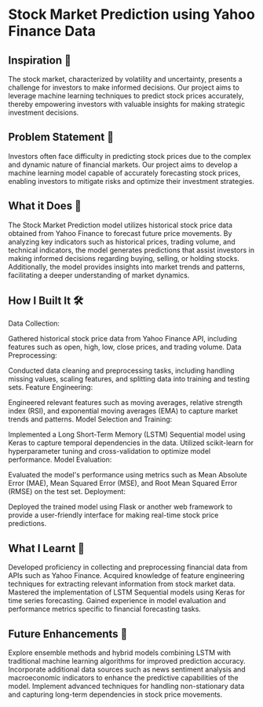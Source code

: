 # Stock Market Prediction using Yahoo Finance Data
## Inspiration 🌟
The stock market, characterized by volatility and uncertainty, presents a challenge for investors to make informed decisions. Our project aims to leverage machine learning techniques to predict stock prices accurately, thereby empowering investors with valuable insights for making strategic investment decisions.

## Problem Statement 🎯
Investors often face difficulty in predicting stock prices due to the complex and dynamic nature of financial markets. Our project aims to develop a machine learning model capable of accurately forecasting stock prices, enabling investors to mitigate risks and optimize their investment strategies.

## What it Does 🚀
The Stock Market Prediction model utilizes historical stock price data obtained from Yahoo Finance to forecast future price movements. By analyzing key indicators such as historical prices, trading volume, and technical indicators, the model generates predictions that assist investors in making informed decisions regarding buying, selling, or holding stocks. Additionally, the model provides insights into market trends and patterns, facilitating a deeper understanding of market dynamics.

## How I Built It 🛠
Data Collection:

Gathered historical stock price data from Yahoo Finance API, including features such as open, high, low, close prices, and trading volume.
Data Preprocessing:

Conducted data cleaning and preprocessing tasks, including handling missing values, scaling features, and splitting data into training and testing sets.
Feature Engineering:

Engineered relevant features such as moving averages, relative strength index (RSI), and exponential moving averages (EMA) to capture market trends and patterns.
Model Selection and Training:

Implemented a Long Short-Term Memory (LSTM) Sequential model using Keras to capture temporal dependencies in the data.
Utilized scikit-learn for hyperparameter tuning and cross-validation to optimize model performance.
Model Evaluation:

Evaluated the model's performance using metrics such as Mean Absolute Error (MAE), Mean Squared Error (MSE), and Root Mean Squared Error (RMSE) on the test set.
Deployment:

Deployed the trained model using Flask or another web framework to provide a user-friendly interface for making real-time stock price predictions.
## What I Learnt 🧠
Developed proficiency in collecting and preprocessing financial data from APIs such as Yahoo Finance.
Acquired knowledge of feature engineering techniques for extracting relevant information from stock market data.
Mastered the implementation of LSTM Sequential models using Keras for time series forecasting.
Gained experience in model evaluation and performance metrics specific to financial forecasting tasks.
## Future Enhancements 🚀
Explore ensemble methods and hybrid models combining LSTM with traditional machine learning algorithms for improved prediction accuracy.
Incorporate additional data sources such as news sentiment analysis and macroeconomic indicators to enhance the predictive capabilities of the model.
Implement advanced techniques for handling non-stationary data and capturing long-term dependencies in stock price movements.
